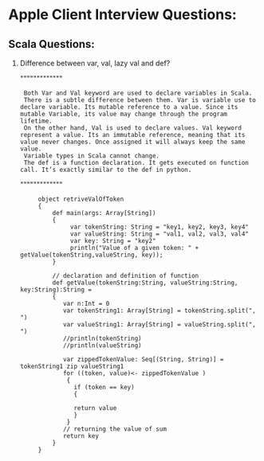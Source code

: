 # Apple Client Interview Questions:

## Scala Questions:

1. Difference between var, val, lazy val and def?

	"""""""""""""
	
		Both Var and Val keyword are used to declare variables in Scala. 
		There is a subtle difference between them. Var is variable use to declare variable. Its mutable reference to a value. Since its mutable Variable, its value may change through the program lifetime. 
		On the other hand, Val is used to declare values. Val keyword represent a value. Its an immutable reference, meaning that its value never changes. Once assigned it will always keep the same value.
		Variable types in Scala cannot change.
		The def is a function declaration. It gets executed on function call. It’s exactly similar to the def in python.
	
	"""""""""""""


			object retriveValOfToken 
			{ 
				def main(args: Array[String]) 
				{ 
					 var tokenString: String = "key1, key2, key3, key4"
					 var valueString: String = "val1, val2, val3, val4"
					 var key: String = "key2"
					 println("Value of a given token: " + getValue(tokenString,valueString, key)); 
				} 

				// declaration and definition of function 
				def getValue(tokenString:String, valueString:String, key:String):String =
				{ 
				   var n:Int = 0  
				   var tokenString1: Array[String] = tokenString.split(", ")
				   var valueString1: Array[String] = valueString.split(", ")
				   //println(tokenString)
				   //println(valueString)
				 
				   var zippedTokenValue: Seq[(String, String)] = tokenString1 zip valueString1
				   for ((token, value)<- zippedTokenValue )
					{
					  if (token == key)
					  {
					  
					  return value
					  }
					}
				   // returning the value of sum 
				   return key
				} 
		    } 

